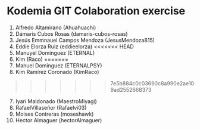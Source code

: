 # Kodemia GIT Colaboration exercise

1. Alfredo Altamirano (Ahuahuachi)
2. Dámaris Cubos Rosas (damaris-cubos-rosas)
3. Jesús Emmnauel Campos Mendoza (JesusMendoza815)
4. Eddie Elorza Ruiz (eddieelorza)
<<<<<<< HEAD
5. Manuyel Dominguez (ETERNAL)
6. Kim (Raco)
=======
5. Manuel Dominguez (ETERNALPSY)
6. Kim Ramírez Coronado (KimRaco)
>>>>>>> 7e5b884c0c03690c8a990e2ae109ad2552668373
7. Iyari Maldonado (MaestroMiyagi)
8. RafaelVillaseñor (Rafaelvi03)
9. Moises Contreras (moseshawk)
10. Hector Almaguer (hectorAlmaguer)